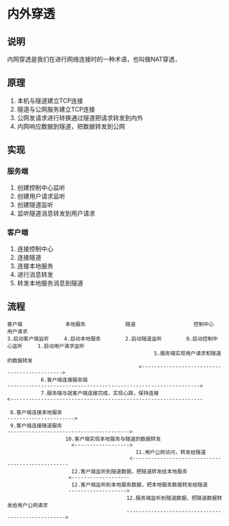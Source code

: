 # 内外穿透

## 说明

内网穿透是我们在进行网络连接时的一种术语，也叫做NAT穿透，

## 原理

1. 本机与隧道建立TCP连接 
2. 隧道与公网服务建立TCP连接
3. 公网发请求进行转换通过隧道把请求转发到内外
4. 内网响应数据到隧道，把数据转发到公网

## 实现

### 服务端
1. 创建控制中心监听
2. 创建用户请求监听
3. 创建隧道监听
4. 监听隧道消息转发到用户请求

### 客户端

1. 连接控制中心
2. 连接隧道
3. 连接本地服务
4. 进行消息转发
5. 转发本地服务消息到隧道

## 流程

```
客户端              本地服务             隧道                   控制中心            用户请求          
3.启动客户端监听     4.启动本地服务        2.启动隧道监听        0.启动控制中心监听     1.启动用户请求监听
                                                5.服务端实现用户请求和隧道的数据转发
                                           <-------------------------------------------->
           6.客户端连接服务端
--------------------------------------------------------------->
           7.服务端与就客户端连接完成，实现心跳，保持连接
<---------------------------------------------------------------

 8.客户端连接本地服务
---------------------->
 9.客户端连接隧道服务
---------------------------------------->
                   10.客户端实现本地服务与隧道的数据转发
                     <------------------>
                                          11.用户公网访问，转发给隧道
                                        <-------------------------------------------------
                     12.客户端监听到隧道数据，把隧道转发给本地服务                 
                    <-------------------    
                     12.客户端监听到本地服务数据，把本地服务数据转发给隧道                                     
                    ------------------->
                                       12.服务端监听到隧道数据，把隧道数据转发给用户公网请求                                     
                                       -------------------------------------------------->                                 
                                          
```




